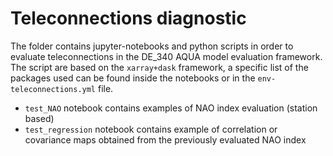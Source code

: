 # Teleconnections diagnostic

The folder contains jupyter-notebooks and python scripts in order to evaluate teleconnections in the DE_340 AQUA model evaluation framework.
The script are based on the `xarray+dask` framework, a specific list of the packages used can be found inside the notebooks or in the `env-teleconnections.yml` file.

- `test_NAO` notebook contains examples of NAO index evaluation (station based)
- `test_regression` notebook contains example of correlation or covariance maps obtained from the previously evaluated NAO index